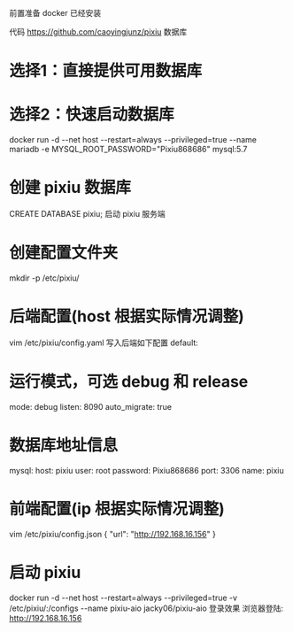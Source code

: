 前置准备
docker 已经安装

代码 https://github.com/caoyingjunz/pixiu
数据库
# 选择1：直接提供可用数据库

# 选择2：快速启动数据库
docker run -d --net host --restart=always --privileged=true --name mariadb -e MYSQL_ROOT_PASSWORD="Pixiu868686" mysql:5.7
# 创建 pixiu 数据库
CREATE DATABASE pixiu;
启动 pixiu 服务端
# 创建配置文件夹
mkdir -p /etc/pixiu/

# 后端配置(host 根据实际情况调整)
vim /etc/pixiu/config.yaml 写入后端如下配置
default:
  # 运行模式，可选 debug 和 release
  mode: debug
  listen: 8090
  auto_migrate: true

# 数据库地址信息
mysql:
  host: pixiu
  user: root
  password: Pixiu868686
  port: 3306
  name: pixiu

# 前端配置(ip 根据实际情况调整)
vim /etc/pixiu/config.json
{
    "url": "http://192.168.16.156"
}

# 启动 pixiu
docker run -d --net host --restart=always --privileged=true -v /etc/pixiu/:/configs  --name pixiu-aio jacky06/pixiu-aio
登录效果
浏览器登陆: http://192.168.16.156
